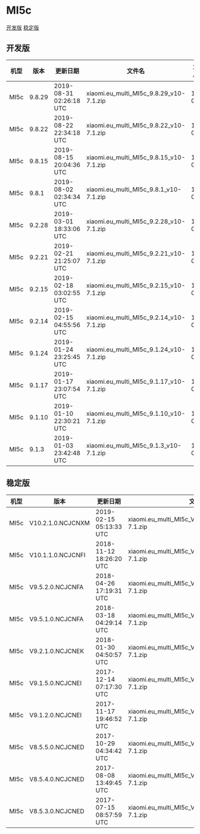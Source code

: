 # MI5c
[开发版](#开发版)  [稳定版](#稳定版)
## 开发版
| 机型 | 版本 | 更新日期 | 文件名 | 大小 | 下载链接 |
| ---- | ---- | ---- | ---- | ---- | ---- |
| MI5c | 9.8.29 | 2019-08-31 02:26:18 UTC | xiaomi.eu_multi_MI5c_9.8.29_v10-7.1.zip | 1.1 GB | [SourceForge](https://sourceforge.net/projects/xiaomi-eu-multilang-miui-roms/files/xiaomi.eu/MIUI-WEEKLY-RELEASES/9.8.29/xiaomi.eu_multi_MI5c_9.8.29_v10-7.1.zip/download) |
| MI5c | 9.8.22 | 2019-08-22 22:34:18 UTC | xiaomi.eu_multi_MI5c_9.8.22_v10-7.1.zip | 1.1 GB | [SourceForge](https://sourceforge.net/projects/xiaomi-eu-multilang-miui-roms/files/xiaomi.eu/MIUI-WEEKLY-RELEASES/9.8.22/xiaomi.eu_multi_MI5c_9.8.22_v10-7.1.zip/download) |
| MI5c | 9.8.15 | 2019-08-15 20:04:36 UTC | xiaomi.eu_multi_MI5c_9.8.15_v10-7.1.zip | 1.2 GB | [SourceForge](https://sourceforge.net/projects/xiaomi-eu-multilang-miui-roms/files/xiaomi.eu/MIUI-WEEKLY-RELEASES/9.8.15/xiaomi.eu_multi_MI5c_9.8.15_v10-7.1.zip/download) |
| MI5c | 9.8.1 | 2019-08-02 02:34:34 UTC | xiaomi.eu_multi_MI5c_9.8.1_v10-7.1.zip | 1.2 GB | [SourceForge](https://sourceforge.net/projects/xiaomi-eu-multilang-miui-roms/files/xiaomi.eu/MIUI-WEEKLY-RELEASES/9.8.1/xiaomi.eu_multi_MI5c_9.8.1_v10-7.1.zip/download) |
| MI5c | 9.2.28 | 2019-03-01 18:33:06 UTC | xiaomi.eu_multi_MI5c_9.2.28_v10-7.1.zip | 1.2 GB | [SourceForge](https://sourceforge.net/projects/xiaomi-eu-multilang-miui-roms/files/xiaomi.eu/MIUI-WEEKLY-RELEASES/9.2.28/xiaomi.eu_multi_MI5c_9.2.28_v10-7.1.zip/download) |
| MI5c | 9.2.21 | 2019-02-21 21:25:07 UTC | xiaomi.eu_multi_MI5c_9.2.21_v10-7.1.zip | 1.2 GB | [SourceForge](https://sourceforge.net/projects/xiaomi-eu-multilang-miui-roms/files/xiaomi.eu/MIUI-WEEKLY-RELEASES/9.2.21/xiaomi.eu_multi_MI5c_9.2.21_v10-7.1.zip/download) |
| MI5c | 9.2.15 | 2019-02-18 03:02:55 UTC | xiaomi.eu_multi_MI5c_9.2.15_v10-7.1.zip | 1.1 GB | [SourceForge](https://sourceforge.net/projects/xiaomi-eu-multilang-miui-roms/files/xiaomi.eu/MIUI-WEEKLY-RELEASES/9.2.15/xiaomi.eu_multi_MI5c_9.2.15_v10-7.1.zip/download) |
| MI5c | 9.2.14 | 2019-02-15 04:55:56 UTC | xiaomi.eu_multi_MI5c_9.2.14_v10-7.1.zip | 1.1 GB | [SourceForge](https://sourceforge.net/projects/xiaomi-eu-multilang-miui-roms/files/xiaomi.eu/MIUI-WEEKLY-RELEASES/9.2.14/xiaomi.eu_multi_MI5c_9.2.14_v10-7.1.zip/download) |
| MI5c | 9.1.24 | 2019-01-24 23:25:45 UTC | xiaomi.eu_multi_MI5c_9.1.24_v10-7.1.zip | 1.1 GB | [SourceForge](https://sourceforge.net/projects/xiaomi-eu-multilang-miui-roms/files/xiaomi.eu/MIUI-WEEKLY-RELEASES/9.1.24/xiaomi.eu_multi_MI5c_9.1.24_v10-7.1.zip/download) |
| MI5c | 9.1.17 | 2019-01-17 23:07:54 UTC | xiaomi.eu_multi_MI5c_9.1.17_v10-7.1.zip | 1.1 GB | [SourceForge](https://sourceforge.net/projects/xiaomi-eu-multilang-miui-roms/files/xiaomi.eu/MIUI-WEEKLY-RELEASES/9.1.17/xiaomi.eu_multi_MI5c_9.1.17_v10-7.1.zip/download) |
| MI5c | 9.1.10 | 2019-01-10 22:30:21 UTC | xiaomi.eu_multi_MI5c_9.1.10_v10-7.1.zip | 1.1 GB | [SourceForge](https://sourceforge.net/projects/xiaomi-eu-multilang-miui-roms/files/xiaomi.eu/MIUI-WEEKLY-RELEASES/9.1.10/xiaomi.eu_multi_MI5c_9.1.10_v10-7.1.zip/download) |
| MI5c | 9.1.3 | 2019-01-03 23:42:48 UTC | xiaomi.eu_multi_MI5c_9.1.3_v10-7.1.zip | 1.1 GB | [SourceForge](https://sourceforge.net/projects/xiaomi-eu-multilang-miui-roms/files/xiaomi.eu/MIUI-WEEKLY-RELEASES/9.1.3/xiaomi.eu_multi_MI5c_9.1.3_v10-7.1.zip/download) |
## 稳定版
| 机型 | 版本 | 更新日期 | 文件名 | 大小 | 下载链接 |
| ---- | ---- | ---- | ---- | ---- | ---- |
| MI5c | V10.2.1.0.NCJCNXM | 2019-02-15 05:13:33 UTC | xiaomi.eu_multi_MI5c_V10.2.1.0.NCJCNXM_v10-7.1.zip | 1.1 GB | [SourceForge](https://sourceforge.net/projects/xiaomi-eu-multilang-miui-roms/files/xiaomi.eu/MIUI-STABLE-RELEASES/MIUIv10/xiaomi.eu_multi_MI5c_V10.2.1.0.NCJCNXM_v10-7.1.zip/download) |
| MI5c | V10.1.1.0.NCJCNFI | 2018-11-12 18:26:20 UTC | xiaomi.eu_multi_MI5c_V10.1.1.0.NCJCNFI_v10-7.1.zip | 1.1 GB | [SourceForge](https://sourceforge.net/projects/xiaomi-eu-multilang-miui-roms/files/xiaomi.eu/MIUI-STABLE-RELEASES/MIUIv10/xiaomi.eu_multi_MI5c_V10.1.1.0.NCJCNFI_v10-7.1.zip/download) |
| MI5c | V9.5.2.0.NCJCNFA | 2018-04-26 17:19:31 UTC | xiaomi.eu_multi_MI5c_V9.5.2.0.NCJCNFA_v9-7.1.zip | 997.2 MB | [SourceForge](https://sourceforge.net/projects/xiaomi-eu-multilang-miui-roms/files/xiaomi.eu/MIUI-STABLE-RELEASES/MIUIv9.5/xiaomi.eu_multi_MI5c_V9.5.2.0.NCJCNFA_v9-7.1.zip/download) |
| MI5c | V9.5.1.0.NCJCNFA | 2018-03-18 04:29:14 UTC | xiaomi.eu_multi_MI5c_V9.5.1.0.NCJCNFA_v9-7.1.zip | 962.6 MB | [SourceForge](https://sourceforge.net/projects/xiaomi-eu-multilang-miui-roms/files/xiaomi.eu/MIUI-STABLE-RELEASES/MIUIv9.5/xiaomi.eu_multi_MI5c_V9.5.1.0.NCJCNFA_v9-7.1.zip/download) |
| MI5c | V9.2.1.0.NCJCNEK | 2018-01-30 04:50:57 UTC | xiaomi.eu_multi_MI5c_V9.2.1.0.NCJCNEK_v9-7.1.zip | 940.6 MB | [SourceForge](https://sourceforge.net/projects/xiaomi-eu-multilang-miui-roms/files/xiaomi.eu/MIUI-STABLE-RELEASES/MIUIv9.2/xiaomi.eu_multi_MI5c_V9.2.1.0.NCJCNEK_v9-7.1.zip/download) |
| MI5c | V9.1.5.0.NCJCNEI | 2017-12-14 07:17:30 UTC | xiaomi.eu_multi_MI5c_V9.1.5.0.NCJCNEI_v9-7.1.zip | 933.6 MB | [SourceForge](https://sourceforge.net/projects/xiaomi-eu-multilang-miui-roms/files/xiaomi.eu/MIUI-STABLE-RELEASES/MIUIv9.1/xiaomi.eu_multi_MI5c_V9.1.5.0.NCJCNEI_v9-7.1.zip/download) |
| MI5c | V9.1.2.0.NCJCNEI | 2017-11-17 19:46:52 UTC | xiaomi.eu_multi_MI5c_V9.1.2.0.NCJCNEI_v9-7.1.zip | 949.2 MB | [SourceForge](https://sourceforge.net/projects/xiaomi-eu-multilang-miui-roms/files/xiaomi.eu/MIUI-STABLE-RELEASES/MIUIv9.0/xiaomi.eu_multi_MI5c_V9.1.2.0.NCJCNEI_v9-7.1.zip/download) |
| MI5c | V8.5.5.0.NCJCNED | 2017-10-29 04:34:42 UTC | xiaomi.eu_multi_MI5c_V8.5.5.0.NCJCNED_v8-7.1.zip | 895.6 MB | [SourceForge](https://sourceforge.net/projects/xiaomi-eu-multilang-miui-roms/files/xiaomi.eu/MIUI-STABLE-RELEASES/MIUIv8.5/xiaomi.eu_multi_MI5c_V8.5.5.0.NCJCNED_v8-7.1.zip/download) |
| MI5c | V8.5.4.0.NCJCNED | 2017-08-08 13:49:45 UTC | xiaomi.eu_multi_MI5c_V8.5.4.0.NCJCNED_v8-7.1.zip | 903.5 MB | [SourceForge](https://sourceforge.net/projects/xiaomi-eu-multilang-miui-roms/files/xiaomi.eu/MIUI-STABLE-RELEASES/MIUIv8.5/xiaomi.eu_multi_MI5c_V8.5.4.0.NCJCNED_v8-7.1.zip/download) |
| MI5c | V8.5.3.0.NCJCNED | 2017-07-15 08:57:59 UTC | xiaomi.eu_multi_MI5c_V8.5.3.0.NCJCNED_v8-7.1.zip | 869.7 MB | [SourceForge](https://sourceforge.net/projects/xiaomi-eu-multilang-miui-roms/files/xiaomi.eu/MIUI-STABLE-RELEASES/MIUIv8.5/xiaomi.eu_multi_MI5c_V8.5.3.0.NCJCNED_v8-7.1.zip/download) |
